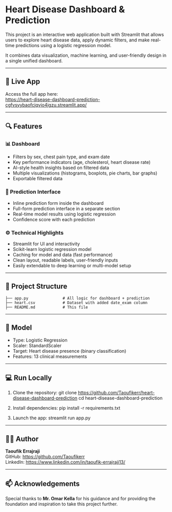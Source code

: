 
# Heart Disease Dashboard & Prediction

This project is an interactive web application built with Streamlit that allows users to explore heart disease data, apply dynamic filters, and make real-time predictions using a logistic regression model.

It combines data visualization, machine learning, and user-friendly design in a single unified dashboard.

---

## 🚀 Live App  
Access the full app here:  
https://heart-disease-dashboard-prediction-cgfvsyybaofcjqvjo4jgzu.streamlit.app/

---

## 🔍 Features

### 📊 Dashboard
- Filters by sex, chest pain type, and exam date
- Key performance indicators (age, cholesterol, heart disease rate)
- AI-style health insights based on filtered data
- Multiple visualizations (histograms, boxplots, pie charts, bar graphs)
- Exportable filtered data

### 🤖 Prediction Interface
- Inline prediction form inside the dashboard
- Full-form prediction interface in a separate section
- Real-time model results using logistic regression
- Confidence score with each prediction

### ⚙️ Technical Highlights
- Streamlit for UI and interactivity
- Scikit-learn logistic regression model
- Caching for model and data (fast performance)
- Clean layout, readable labels, user-friendly inputs
- Easily extendable to deep learning or multi-model setup

---

## 📂 Project Structure

    ├── app.py               # All logic for dashboard + prediction
    ├── heart.csv            # Dataset with added date_exam column
    ├── README.md            # This file

---

## 🧠 Model

- Type: Logistic Regression
- Scaler: StandardScaler
- Target: Heart disease presence (binary classification)
- Features: 13 clinical measurements

---

## 💻 Run Locally

1. Clone the repository:
    git clone https://github.com/Taoufikerr/heart-disease-dashboard-prediction
    cd heart-disease-dashboard-prediction

2. Install dependencies:
    pip install -r requirements.txt

3. Launch the app:
    streamlit run app.py

---

## 👨‍💻 Author

**Taoufik Errajraji**  
GitHub: https://github.com/Taoufikerr  
LinkedIn: https://www.linkedin.com/in/taoufik-errajraji13/

---

## 📫 Acknowledgements

Special thanks to **Mr. Omar Kella** for his guidance and for providing the foundation and inspiration to take this project further.
